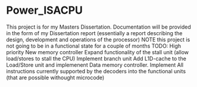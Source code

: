 # Power_ISACPU
This project is for my Masters Dissertation. Documentation will be provided in the form of my Dissertation report (essentially a report describing the design, development and operations of the processor) NOTE this project is not going to be in a functional state for a couple of months
TODO:
High priority
New memory controller
Expand functionality of the stall unit (allow load/stores to stall the CPU)
Implement branch unit
Add L1D-cache to the Load/Store unit and implemenent Data memory controller.
Implement All instructions currently supported by the decoders into the functional units (that are possible withought microcode)
